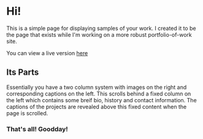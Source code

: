 # Hi!

This is a simple page for displaying samples of your work. I created it to be the page that exists while I'm working on a more robust portfolio-of-work site. 

You can view a live version [here](http://jllord.github.com/tempportpage)

## Its Parts

Essentially you have a two column system with images on the right and corresponding captions on the left. This scrolls behind a fixed column on the left which contains some breif bio, history and contact information. The captions of the projects are revealed above this fixed content when the page is scrolled. 

### That's all! Goodday! 



